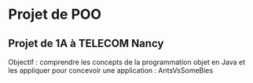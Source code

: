 # Projet de POO
## Projet de 1A à TELECOM Nancy

Objectif : comprendre les concepts de la programmation objet en Java et les appliquer pour concevoir une application : AntsVsSomeBies


